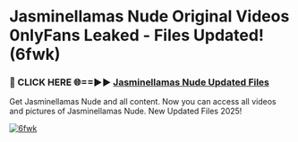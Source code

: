 # Jasminellamas Nude Original Videos 0nlyFans Leaked - Files Updated! (6fwk)

<h3>🔴 CLICK HERE 🌐==►► <a href="https://tinyurl.com/52m3yx9h" rel="nofollow">Jasminellamas Nude Updated Files</a></h3>

Get Jasminellamas Nude and all content. Now you can access all videos and pictures of Jasminellamas Nude. New Updated Files 2025!

[![6fwk](https://i.imgur.com/TnHtlc8.gif)](https://tinyurl.com/52m3yx9h)
